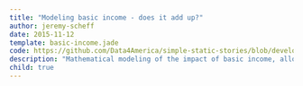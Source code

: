 ```yaml
---
title: "Modeling basic income - does it add up?"
author: jeremy-scheff
date: 2015-11-12
template: basic-income.jade
code: https://github.com/Data4America/simple-static-stories/blob/development/contents/basic-income/basic-income.js
description: "Mathematical modeling of the impact of basic income, allowing users to interactively customize the model and see if they can make the numbers add up."
child: true
---
```


<span></span>